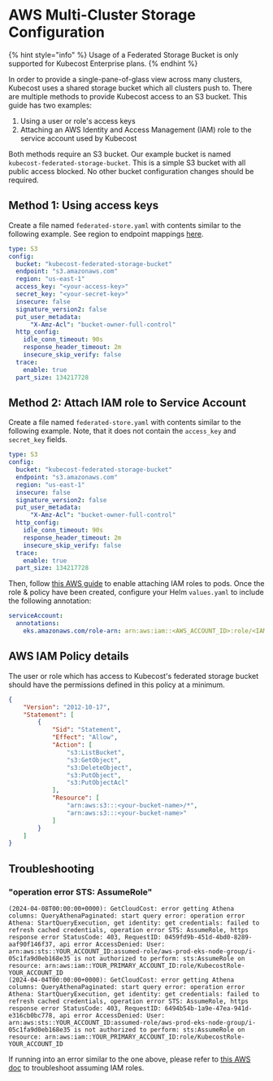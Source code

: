 # AWS Multi-Cluster Storage Configuration

{% hint style="info" %}
Usage of a Federated Storage Bucket is only supported for Kubecost Enterprise plans.
{% endhint %}

In order to provide a single-pane-of-glass view across many clusters, Kubecost uses a shared storage bucket which all clusters push to. There are multiple methods to provide Kubecost access to an S3 bucket. This guide has two examples:

1. Using a user or role's access keys
2. Attaching an AWS Identity and Access Management (IAM) role to the service account used by Kubecost

Both methods require an S3 bucket. Our example bucket is named `kubecost-federated-storage-bucket`. This is a simple S3 bucket with all public access blocked. No other bucket configuration changes should be required.

## Method 1: Using access keys

Create a file named `federated-store.yaml` with contents similar to the following example. See region to endpoint mappings [here](https://docs.aws.amazon.com/general/latest/gr/rande.html#s3_region).

```yaml
type: S3
config:
  bucket: "kubecost-federated-storage-bucket"
  endpoint: "s3.amazonaws.com"
  region: "us-east-1"
  access_key: "<your-access-key>"
  secret_key: "<your-secret-key>"
  insecure: false
  signature_version2: false
  put_user_metadata:
      "X-Amz-Acl": "bucket-owner-full-control"
  http_config:
    idle_conn_timeout: 90s
    response_header_timeout: 2m
    insecure_skip_verify: false
  trace:
    enable: true
  part_size: 134217728
```

## Method 2: Attach IAM role to Service Account

Create a file named `federated-store.yaml` with contents similar to the following example. Note, that it does not contain the `access_key` and `secret_key` fields.

```yaml
type: S3
config:
  bucket: "kubecost-federated-storage-bucket"
  endpoint: "s3.amazonaws.com"
  region: "us-east-1"
  insecure: false
  signature_version2: false
  put_user_metadata:
      "X-Amz-Acl": "bucket-owner-full-control"
  http_config:
    idle_conn_timeout: 90s
    response_header_timeout: 2m
    insecure_skip_verify: false
  trace:
    enable: true
  part_size: 134217728
```

Then, follow [this AWS guide](https://docs.aws.amazon.com/eks/latest/userguide/associate-service-account-role.html) to enable attaching IAM roles to pods. Once the role & policy have been created, configure your Helm `values.yaml` to include the following annotation:

```yaml
serviceAccount:
  annotations:
    eks.amazonaws.com/role-arn: arn:aws:iam::<AWS_ACCOUNT_ID>:role/<IAM_ROLE_NAME>
```

## AWS IAM Policy details

The user or role which has access to Kubecost's federated storage bucket should have the permissions defined in this policy at a minimum.

```json
{
    "Version": "2012-10-17",
    "Statement": [
        {
            "Sid": "Statement",
            "Effect": "Allow",
            "Action": [
                "s3:ListBucket",
                "s3:GetObject",
                "s3:DeleteObject",
                "s3:PutObject",
                "s3:PutObjectAcl"
            ],
            "Resource": [
                "arn:aws:s3:::<your-bucket-name>/*",
                "arn:aws:s3:::<your-bucket-name>"
            ]
        }
    ]
}
```

## Troubleshooting

### "operation error STS: AssumeRole"

```console
(2024-04-08T00:00:00+0000): GetCloudCost: error getting Athena columns: QueryAthenaPaginated: start query error: operation error Athena: StartQueryExecution, get identity: get credentials: failed to refresh cached credentials, operation error STS: AssumeRole, https response error StatusCode: 403, RequestID: 0459fd9b-451d-4bd0-8289-aaf90f146f37, api error AccessDenied: User: arn:aws:sts::YOUR_ACCOUNT_ID:assumed-role/aws-prod-eks-node-group/i-05c1fa9d0eb168e35 is not authorized to perform: sts:AssumeRole on resource: arn:aws:iam::YOUR_PRIMARY_ACCOUNT_ID:role/KubecostRole-YOUR_ACCOUNT_ID
(2024-04-04T00:00:00+0000): GetCloudCost: error getting Athena columns: QueryAthenaPaginated: start query error: operation error Athena: StartQueryExecution, get identity: get credentials: failed to refresh cached credentials, operation error STS: AssumeRole, https response error StatusCode: 403, RequestID: 6494b54b-1a9e-47ea-941d-e316cb0bc778, api error AccessDenied: User: arn:aws:sts::YOUR_ACCOUNT_ID:assumed-role/aws-prod-eks-node-group/i-05c1fa9d0eb168e35 is not authorized to perform: sts:AssumeRole on resource: arn:aws:iam::YOUR_PRIMARY_ACCOUNT_ID:role/KubecostRole-YOUR_ACCOUNT_ID
```

If running into an error similar to the one above, please refer to [this AWS doc](https://docs.aws.amazon.com/IAM/latest/UserGuide/troubleshoot_roles.html) to troubleshoot assuming IAM roles.
